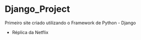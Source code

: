 # Django_Project
Primeiro site criado utilizando o Framework de Python - Django

- Réplica da Netflix


